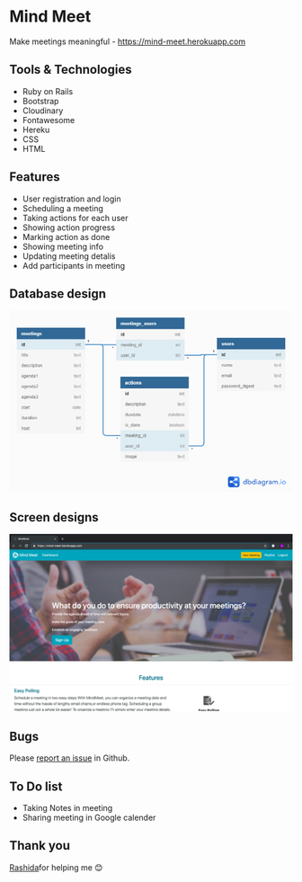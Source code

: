 # Mind Meet

Make meetings meaningful - https://mind-meet.herokuapp.com

## Tools & Technologies
* Ruby on Rails
* Bootstrap
* Cloudinary
* Fontawesome
* Hereku
* CSS
* HTML

## Features

* User registration and login
* Scheduling a meeting
* Taking actions for each user
* Showing action progress
* Marking action as done
* Showing meeting info
* Updating meeting detalis
* Add participants in meeting

## Database design

![ER Diagram](docs/entity-relationship-diagram.png)

## Screen designs
![Home page](docs/screenshot/mind-meet-home-page.png)

## Bugs

Please [report an issue](https://github.com/gopipatell/mind-meet/issues/new) in Github.  

## To Do list

* Taking Notes in meeting
* Sharing meeting in Google calender


## Thank you

[Rashida](https://github.com/rashidabengali)for helping me 😊
